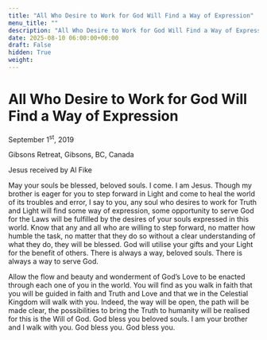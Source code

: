 ```yaml
---
title: "All Who Desire to Work for God Will Find a Way of Expression"
menu_title: ""
description: "All Who Desire to Work for God Will Find a Way of Expression"
date: 2025-08-10 06:00:00+00:00
draft: False
hidden: True
weight:
---
```

# All Who Desire to Work for God Will Find a Way of Expression

September 1<sup>st</sup>, 2019

Gibsons Retreat, Gibsons, BC, Canada

Jesus received by Al Fike

May your souls be blessed, beloved souls. I come. I am Jesus. Though my brother is eager for you to step forward in Light and come to heal the world of its troubles and error, I say to you, any soul who desires to work for Truth and Light will find some way of expression, some opportunity to serve God for the Laws will be fulfilled by the desires of your souls expressed in this world. Know that any and all who are willing to step forward, no matter how humble the task, no matter that they do so without a clear understanding of what they do, they will be blessed. God will utilise your gifts and your Light for the benefit of others. There is always a way, beloved souls. There is always a way to serve God.

Allow the flow and beauty and wonderment of God’s Love to be enacted through each one of you in the world. You will find as you walk in faith that you will be guided in faith and Truth and Love and that we in the Celestial Kingdom will walk with you. Indeed, the way will be open, the path will be made clear, the possibilities to bring the Truth to humanity will be realised for this is the Will of God. God bless you beloved souls. I am your brother and I walk with you. God bless you. God bless you.
